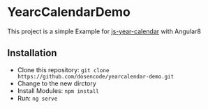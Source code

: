 # YearcCalendarDemo

This project is a simple Example for [js-year-calendar](https://github.com/year-calendar/js-year-calendar) with Angular8

## Installation

- Clone this repository: `git clone https://github.com/dosencode/yearcalendar-demo.git`
- Change to the new dirctory
- Install Modules: `npm install`
- Run: `ng serve`